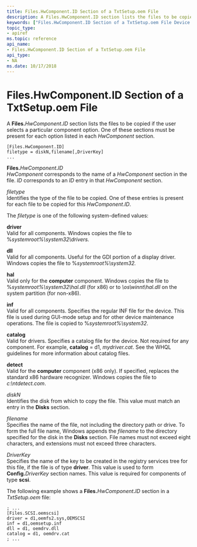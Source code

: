 ```yaml
---
title: Files.HwComponent.ID Section of a TxtSetup.oem File
description: A Files.HwComponent.ID section lists the files to be copied if the user selects a particular component option. One of these sections must be present for each option listed in each HwComponent section.
keywords: ["Files.HwComponent.ID Section of a TxtSetup.oem File Device and Driver Installation"]
topic_type:
- apiref
ms.topic: reference
api_name:
- Files.HwComponent.ID Section of a TxtSetup.oem File
api_type:
- NA
ms.date: 10/17/2018
---
```


# Files.HwComponent.ID Section of a TxtSetup.oem File


A **Files.**<em>HwComponent</em>**.**<em>ID</em> section lists the files to be copied if the user selects a particular component option. One of these sections must be present for each option listed in each *HwComponent* section.

``` syntax
[Files.HwComponent.ID]
filetype = diskN,filename[,DriverKey]
...
```

<a href="" id="files-hwcomponent-id"></a>**Files.**<em>HwComponent</em>**.**<em>ID</em>  
*HwComponent* corresponds to the name of a *HwComponent* section in the file. *ID* corresponds to an *ID* entry in that *HwComponent* section.

<a href="" id="filetype"></a>*filetype*  
Identifies the type of the file to be copied. One of these entries is present for each file to be copied for this *HwComponent*.*ID*.

The *filetype* is one of the following system-defined values:

<a href="" id="driver"></a>**driver**  
Valid for all components. Windows copies the file to %*systemroot%\\system32\\drivers.*

<a href="" id="dll"></a>**dll**  
Valid for all components. Useful for the GDI portion of a display driver. Windows copies the file to %*systemroot%\\system32.*

<a href="" id="hal"></a>**hal**  
Valid only for the **computer** component. Windows copies the file to %*systemroot%\\system32\\hal.dll* (for x86) or to *\\os\\winnt\\hal.dll* on the system partition (for non-x86).

<a href="" id="inf"></a>**inf**  
Valid for all components. Specifies the regular INF file for the device. This file is used during GUI-mode setup and for other device maintenance operations. The file is copied to %*systemroot%\\system32*.

<a href="" id="catalog"></a>**catalog**  
Valid for drivers. Specifies a catalog file for the device. Not required for any component. For example, **catalog** = d1, *mydriver.cat*. See the WHQL guidelines for more information about catalog files.

<a href="" id="detect"></a>**detect**  
Valid for the **computer** component (x86 only). If specified, replaces the standard x86 hardware recognizer. Windows copies the file to *c:\\ntdetect.com*.

<a href="" id="diskn"></a>*diskN*  
Identifies the disk from which to copy the file. This value must match an entry in the **Disks** section.

<a href="" id="filename"></a>*filename*  
Specifies the name of the file, not including the directory path or drive. To form the full file name, Windows appends the *filename* to the directory specified for the disk in the **Disks** section. File names must not exceed eight characters, and extensions must not exceed three characters.

<a href="" id="driverkey"></a>*DriverKey*  
Specifies the name of the key to be created in the registry services tree for this file, if the file is of type **driver**. This value is used to form **Config.**<em>DriverKey</em> section names. This value is required for components of type **scsi**.

The following example shows a **Files.**<em>HwComponent</em>**.**<em>ID</em> section in a *TxtSetup.oem* file:

``` syntax
; ...
[Files.SCSI.oemscsi]
driver = d1,oemfs2.sys,OEMSCSI
inf = d1,oemsetup.inf
dll = d1, oemdrv.dll
catalog = d1, oemdrv.cat
; ...
```

 

 






